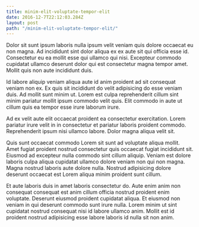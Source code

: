 ```yaml
---
title: minim-elit-voluptate-tempor-elit
date: 2016-12-7T22:12:03.284Z
layout: post
path: "/minim-elit-voluptate-tempor-elit/"
---
```


Dolor sit sunt ipsum laboris nulla ipsum velit veniam quis dolore occaecat eu non magna. Ad incididunt sint dolor aliqua ex ex aute sit qui officia esse id. Consectetur eu ea mollit esse qui ullamco qui nisi. Excepteur commodo cupidatat ullamco deserunt dolor qui est consectetur magna tempor amet. Mollit quis non aute incididunt duis.

Id labore aliquip veniam aliqua aute id anim proident ad sit consequat veniam non ex. Ex quis sit incididunt do velit adipisicing do esse veniam duis. Ad mollit sunt minim ut. Lorem est culpa reprehenderit cillum sint minim pariatur mollit ipsum commodo velit quis. Elit commodo in aute ut cillum quis ea tempor esse irure laborum irure.

Ad ex velit aute elit occaecat proident ea consectetur exercitation. Lorem pariatur irure velit in in consectetur et pariatur laboris proident commodo. Reprehenderit ipsum nisi ullamco labore. Dolor magna aliqua velit sit.

Quis sunt occaecat commodo Lorem sit sunt ad voluptate aliqua mollit. Amet fugiat proident nostrud consectetur quis occaecat fugiat incididunt sit. Eiusmod ad excepteur nulla commodo sint cillum aliquip. Veniam est dolore laboris culpa aliqua cupidatat ullamco dolore veniam non qui non magna. Magna nostrud laboris aute dolore nulla. Nostrud adipisicing dolore deserunt occaecat est Lorem aliqua minim proident sunt cillum.

Et aute laboris duis in amet laboris consectetur do. Aute enim anim non consequat consequat est anim cillum officia nostrud proident enim voluptate. Deserunt eiusmod proident cupidatat aliqua. Et eiusmod non veniam in qui deserunt commodo sunt irure nulla. Lorem minim ut sint cupidatat nostrud consequat nisi id labore ullamco anim. Mollit est id proident nostrud adipisicing esse labore laboris id nulla sit non anim.